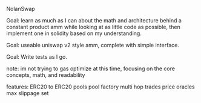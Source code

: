 NolanSwap


Goal: learn as much as I can about the math and architecture behind a constant product amm while looking at as little code as possible, then implement one in solidity based on my understanding. 

Goal: useable uniswap v2 style amm, complete with simple interface.

Goal: Write tests as I go.

note: im not trying to gas optimize at this time, focusing on the core concepts, math, and readability


features: 
ERC20 to ERC20 pools
pool factory
multi hop trades
price oracles
max slippage set




